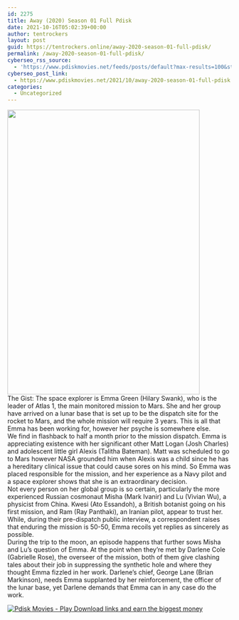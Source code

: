 ```yaml
---
id: 2275
title: Away (2020) Season 01 Full Pdisk
date: 2021-10-16T05:02:39+00:00
author: tentrockers
layout: post
guid: https://tentrockers.online/away-2020-season-01-full-pdisk/
permalink: /away-2020-season-01-full-pdisk/
cyberseo_rss_source:
  - 'https://www.pdiskmovies.net/feeds/posts/default?max-results=100&start-index=1'
cyberseo_post_link:
  - https://www.pdiskmovies.net/2021/10/away-2020-season-01-full-pdisk.html
categories:
  - Uncategorized
---
```

<div class="separator">
  <a href="https://blogger.googleusercontent.com/img/a/AVvXsEjXqQHm5Du0MfBX4f7YXYmL8kUc5ly46RRg1F3BTheFTFR-EtLaXxWgGtPD30w0c0JMAU8EtwqNB9vRhQopbiMYAG-jW4m4i0772zxnZ_qBkbS8uI6cckur6pAdSK_9UIwXMO5FfgP8Kd3h9xRxZGqZFX4jn56XefieybvlPxpOOoUReGqhX9t7QJ3QLQ=s1482"><img loading="lazy" border="0" data-original-height="1482" data-original-width="1000" height="640" src="https://blogger.googleusercontent.com/img/a/AVvXsEjXqQHm5Du0MfBX4f7YXYmL8kUc5ly46RRg1F3BTheFTFR-EtLaXxWgGtPD30w0c0JMAU8EtwqNB9vRhQopbiMYAG-jW4m4i0772zxnZ_qBkbS8uI6cckur6pAdSK_9UIwXMO5FfgP8Kd3h9xRxZGqZFX4jn56XefieybvlPxpOOoUReGqhX9t7QJ3QLQ=w432-h640" width="432" /></a>
</div>

<div>
  <span>The Gist: The space explorer is Emma Green (Hilary Swank), who is the leader of Atlas 1, the main monitored mission to Mars. She and her group have arrived on a lunar base that is set up to be the dispatch site for the rocket to Mars, and the whole mission will require 3 years. This is all that Emma has been working for, however her psyche is somewhere else.&nbsp;</span>
</div>

<div>
  <span>We find in flashback to half a month prior to the mission dispatch. Emma is appreciating existence with her significant other Matt Logan (Josh Charles) and adolescent little girl Alexis (Talitha Bateman). Matt was scheduled to go to Mars however NASA grounded him when Alexis was a child since he has a hereditary clinical issue that could cause sores on his mind. So Emma was placed responsible for the mission, and her experience as a Navy pilot and a space explorer shows that she is an extraordinary decision.&nbsp;</span>
</div>

<div>
  <span>Not every person on her global group is so certain, particularly the more experienced Russian cosmonaut Misha (Mark Ivanir) and Lu (Vivian Wu), a physicist from China. Kwesi (Ato Essandoh), a British botanist going on his first mission, and Ram (Ray Panthaki), an Iranian pilot, appear to trust her. While, during their pre-dispatch public interview, a correspondent raises that enduring the mission is 50-50, Emma recoils yet replies as sincerely as possible.&nbsp;</span>
</div>

<div>
  <span>During the trip to the moon, an episode happens that further sows Misha and Lu&#8217;s question of Emma. At the point when they&#8217;re met by Darlene Cole (Gabrielle Rose), the overseer of the mission, both of them give clashing tales about their job in suppressing the synthetic hole and where they thought Emma fizzled in her work. Darlene&#8217;s chief, George Lane (Brian Markinson), needs Emma supplanted by her reinforcement, the officer of the lunar base, yet Darlene demands that Emma can in any case do the work.</span>
</div>

[![](https://1.bp.blogspot.com/-a93bp85aB6g/YUXjACCiX3I/AAAAAAAAbQE/GHmPI7h0af0tqn6tYzd0cdrDv9Hu9LUSACLcBGAsYHQ/s16000/Play_it_New-removebg-preview.png "Pdisk Movies - Play Download links and earn the biggest money")](https://www.linkpdisk.com/share-video?videoid=nv2mxt0000xa)